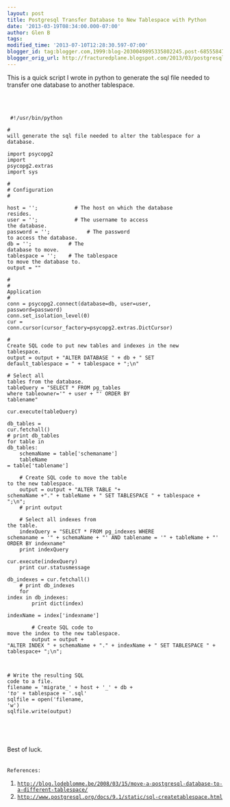 ```yaml
---
layout: post
title: Postgresql Transfer Database to New Tablespace with Python
date: '2013-03-19T08:34:00.000-07:00'
author: Glen B
tags: 
modified_time: '2013-07-10T12:28:30.597-07:00'
blogger_id: tag:blogger.com,1999:blog-2030049895335802245.post-6855584773184781162
blogger_orig_url: http://fracturedplane.blogspot.com/2013/03/postgresql-transfer-database-to-new.html
---
```


This is a quick script I wrote in python to generate the sql file needed to transfer one database to another tablespace.<br /><br /><br /><pre class="prettyprint"><code class="language-py"><br />&nbsp;#!/usr/bin/python<br /><br /># will generate the sql file needed to alter the tablespace for a database.<br /><br />import psycopg2<br />import psycopg2.extras<br />import sys<br /><br />#<br /># Configuration<br /># <br />host = '<provide-me>';&nbsp;&nbsp;&nbsp;&nbsp;&nbsp;&nbsp;&nbsp;&nbsp;&nbsp;&nbsp;&nbsp; # The host on which the database resides.<br />user = '<provide-me>';&nbsp;&nbsp;&nbsp;&nbsp;&nbsp;&nbsp;&nbsp;&nbsp;&nbsp;&nbsp;&nbsp; # The username to access the database.<br />password = '<provide-me>';&nbsp;&nbsp;&nbsp;&nbsp;&nbsp;&nbsp;&nbsp;&nbsp;&nbsp;&nbsp;&nbsp; # The password to access the database.<br />db = '<provide-me>';&nbsp;&nbsp;&nbsp;&nbsp;&nbsp;&nbsp;&nbsp;&nbsp;&nbsp;&nbsp;&nbsp; # The database to move.<br />tablespace = '<provide-me>';&nbsp;&nbsp;&nbsp; # The tablespace to move the database to.<br />output = ""<br /><br />#<br /># Application<br />#<br />conn = psycopg2.connect(database=db, user=user, password=password)<br />conn.set_isolation_level(0)&nbsp; <br />cur = conn.cursor(cursor_factory=psycopg2.extras.DictCursor)<br /><br /># Create SQL code to put new tables and indexes in the new tablespace.<br />output = output + "ALTER DATABASE " + db + " SET default_tablespace = " + tablespace + ";\n"<br /><br /># Select all tables from the database.<br />tableQuery = "SELECT * FROM pg_tables where tableowner='" + user + "' ORDER BY tablename"<br /><br />cur.execute(tableQuery)<br /><br />db_tables = cur.fetchall()<br /># print db_tables <br />for table in db_tables:<br />&nbsp;&nbsp;&nbsp; schemaName = table['schemaname']<br />&nbsp;&nbsp;&nbsp; tableName = table['tablename']<br /><br />&nbsp;&nbsp;&nbsp; # Create SQL code to move the table to the new tablespace.<br />&nbsp;&nbsp;&nbsp; output = output + "ALTER TABLE "+ schemaName +"." + tableName + " SET TABLESPACE " + tablespace + ";\n";<br />&nbsp;&nbsp;&nbsp; # print output<br /><br />&nbsp;&nbsp;&nbsp; # Select all indexes from the table.<br />&nbsp;&nbsp;&nbsp; indexQuery = "SELECT * FROM pg_indexes WHERE schemaname = '" + schemaName + "' AND tablename = '" + tableName + "' ORDER BY indexname"<br />&nbsp;&nbsp;&nbsp; print indexQuery<br />&nbsp;&nbsp;&nbsp; cur.execute(indexQuery)<br />&nbsp;&nbsp;&nbsp; print cur.statusmessage<br />&nbsp;&nbsp;&nbsp; db_indexes = cur.fetchall()<br />&nbsp;&nbsp;&nbsp; # print db_indexes<br />&nbsp;&nbsp;&nbsp; for index in db_indexes:<br />&nbsp;&nbsp;&nbsp;&nbsp;&nbsp;&nbsp;&nbsp; print dict(index)<br />&nbsp;&nbsp;&nbsp;&nbsp;&nbsp;&nbsp;&nbsp; indexName = index['indexname']<br /><br />&nbsp;&nbsp;&nbsp;&nbsp;&nbsp;&nbsp;&nbsp; # Create SQL code to move the index to the new tablespace.<br />&nbsp;&nbsp;&nbsp;&nbsp;&nbsp;&nbsp;&nbsp; output = output + "ALTER INDEX " + schemaName + "." + indexName + " SET TABLESPACE " + tablespace+ ";\n";<br />&nbsp;&nbsp;&nbsp; <br /><br /><br /># Write the resulting SQL code to a file.<br />filename = 'migrate_' + host + '_' + db + '_to_' + tablespace + '.sql'<br />sqlfile = open('filename, 'w')<br />sqlfile.write(output)<br /><br />&nbsp;</provide-me></provide-me></provide-me></provide-me></provide-me><br /><br /></code></pre><br />Best of luck.<br /><code></code> <br /><code></code> <br /><code>References:</code><br /><ol><li><code>http://blog.lodeblomme.be/2008/03/15/move-a-postgresql-database-to-a-different-tablespace/</code></li><li><code>http://www.postgresql.org/docs/9.1/static/sql-createtablespace.html </code></li></ol>